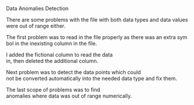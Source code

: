 Data Anomalies Detection

There are some problems with the file with both data types and data values were out of range either. 

The first problem was to read in the file properly as there was an extra symbol in the inexisting column in the file.

I added the fictional column to read the data in, then deleted the additional column. 

Next problem was to detect the data points which could not be converted automatically into the needed data type and fix them. 

The last scope of problems was to find anomalies where data was out of range numerically. 
